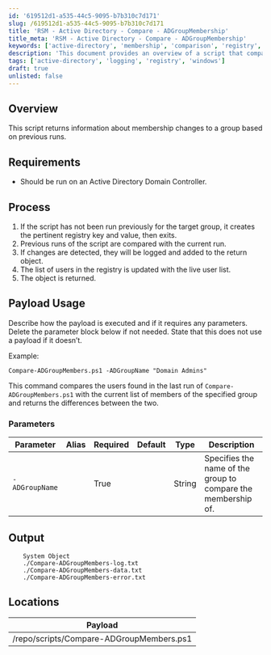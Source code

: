 ```yaml
---
id: '619512d1-a535-44c5-9095-b7b310c7d171'
slug: /619512d1-a535-44c5-9095-b7b310c7d171
title: 'RSM - Active Directory - Compare - ADGroupMembership'
title_meta: 'RSM - Active Directory - Compare - ADGroupMembership'
keywords: ['active-directory', 'membership', 'comparison', 'registry', 'logging']
description: 'This document provides an overview of a script that compares the membership of an Active Directory group by analyzing previous runs and logging any changes detected. It is intended to be run on an Active Directory Domain Controller and details the process, parameters, and output of the script.'
tags: ['active-directory', 'logging', 'registry', 'windows']
draft: true
unlisted: false
---
```


## Overview

This script returns information about membership changes to a group based on previous runs.

## Requirements

- Should be run on an Active Directory Domain Controller.

## Process

1. If the script has not been run previously for the target group, it creates the pertinent registry key and value, then exits.
2. Previous runs of the script are compared with the current run.
3. If changes are detected, they will be logged and added to the return object.
4. The list of users in the registry is updated with the live user list.
5. The object is returned.

## Payload Usage

Describe how the payload is executed and if it requires any parameters. Delete the parameter block below if not needed. State that this does not use a payload if it doesn’t.

Example:
```
Compare-ADGroupMembers.ps1 -ADGroupName "Domain Admins"
```
This command compares the users found in the last run of `Compare-ADGroupMembers.ps1` with the current list of members of the specified group and returns the differences between the two.

### Parameters

| Parameter       | Alias | Required | Default | Type   | Description                                                                 |
|------------------|-------|----------|---------|--------|-----------------------------------------------------------------------------|
| `-ADGroupName`   |       | True     |         | String | Specifies the name of the group to compare the membership of.             |

## Output

```
    System Object
    ./Compare-ADGroupMembers-log.txt
    ./Compare-ADGroupMembers-data.txt
    ./Compare-ADGroupMembers-error.txt
```

## Locations

| Payload                                  |
|------------------------------------------|
| /repo/scripts/Compare-ADGroupMembers.ps1 |


